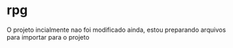 # rpg
O projeto incialmente nao foi modificado ainda, estou preparando arquivos para importar para o projeto
